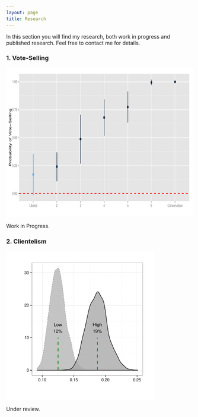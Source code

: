 ```yaml
---
layout: page
title: Research
---
```


<p class="lead">
In this section you will find my research, both work in progress and published research. Feel free to contact me for details.
</p>


### 1. Vote-Selling

<img src="/images/libcon_prop.pdf" alt="" style="width:600px;height:400px;">


<p class="message">
  Work in Progress.
</p>

### 2. Clientelism

<img src="/images/effects_density.pdf" alt="" style="width:400px;height:400px;">


<p class="message">
  Under review.
</p>
